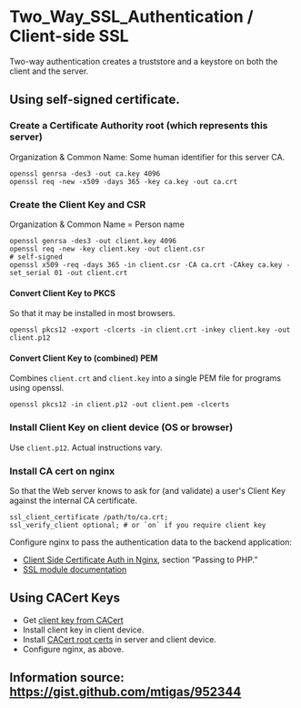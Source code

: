 # Two_Way_SSL_Authentication / Client-side SSL
Two-way authentication creates a truststore and a keystore on both the client and the server.

## Using self-signed certificate.
### Create a Certificate Authority root (which represents this server)
Organization & Common Name: Some human identifier for this server CA.

    openssl genrsa -des3 -out ca.key 4096
    openssl req -new -x509 -days 365 -key ca.key -out ca.crt


### Create the Client Key and CSR
Organization & Common Name = Person name

    openssl genrsa -des3 -out client.key 4096
    openssl req -new -key client.key -out client.csr
    # self-signed
    openssl x509 -req -days 365 -in client.csr -CA ca.crt -CAkey ca.key -set_serial 01 -out client.crt

#### Convert Client Key to PKCS
So that it may be installed in most browsers.

    openssl pkcs12 -export -clcerts -in client.crt -inkey client.key -out client.p12

#### Convert Client Key to (combined) PEM
Combines `client.crt` and `client.key` into a single PEM file for programs using openssl.

    openssl pkcs12 -in client.p12 -out client.pem -clcerts

### Install Client Key on client device (OS or browser)
Use `client.p12`. Actual instructions vary.

### Install CA cert on nginx
So that the Web server knows to ask for (and validate) a user's Client Key
against the internal CA certificate.

    ssl_client_certificate /path/to/ca.crt;
    ssl_verify_client optional; # or `on` if you require client key

Configure nginx to pass the authentication data to the backend application:

* [Client Side Certificate Auth in Nginx](http://blog.nategood.com/client-side-certificate-authentication-in-ngi), section “Passing to PHP.”
* [SSL module documentation](http://wiki.nginx.org/NginxHttpSslModule)


## Using CACert Keys
* Get [client key from CACert](https://www.cacert.org/account.php?id=36)
* Install client key in client device.
* Install [CACert root certs](https://www.cacert.org/index.php?id=3) in server and client device.
* Configure nginx, as above.

## Information source: https://gist.github.com/mtigas/952344

